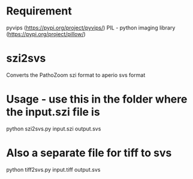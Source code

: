 # Requirement
pyvips (https://pypi.org/project/pyvips/)
PIL - python imaging library (https://pypi.org/project/pillow/)

# szi2svs
Converts the PathoZoom szi format to aperio svs format

# Usage - use this in the folder where the input.szi file is

python szi2svs.py input.szi output.svs

# Also a separate file for tiff to svs
python tiff2svs.py input.tiff output.svs
